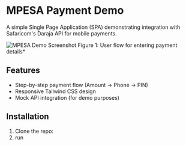 # MPESA Payment Demo

A simple Single Page Application (SPA) demonstrating integration with Safaricom's Daraja API for mobile payments.

![MPESA Demo Screenshot](./mpesa.PNG)
Figure 1: User flow for entering payment details*

## Features
- Step-by-step payment flow (Amount → Phone → PIN)
- Responsive Tailwind CSS design
- Mock API integration (for demo purposes)

## Installation
1. Clone the repo:
2. run
```npm run dev
